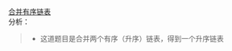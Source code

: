 [合并有序链表](https://leetcode-cn.com/problems/merge-two-sorted-lists/)   
分析：   
> * 这道题目是合并两个有序（升序）链表，得到一个升序链表  
